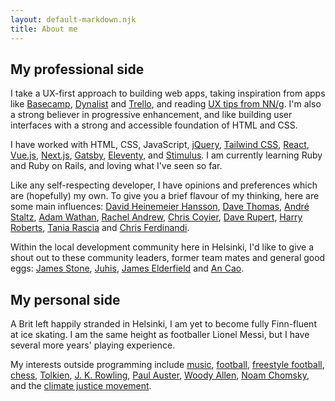 ```yaml
---
layout: default-markdown.njk
title: About me
---
```


## My professional side

I take a UX-first approach to building web apps, taking inspiration from apps like [Basecamp](https://basecamp.com/), [Dynalist](https://dynalist.io) and [Trello](https://trello.com), and reading [UX tips from NN/g](https://www.nngroup.com/). I'm also a strong believer in progressive enhancement, and like building user interfaces with a strong and accessible foundation of HTML and CSS.

I have worked with HTML, CSS, JavaScript, [jQuery](https://jquery.com/), [Tailwind CSS](https://tailwindcss.com/), [React](https://reactjs.org/), [Vue.js](https://vuejs.org/index.html), [Next.js](https://nextjs.org/), [Gatsby](https://www.gatsbyjs.com/), [Eleventy](https://www.11ty.dev/), and [Stimulus](https://stimulus.hotwire.dev/). I am currently learning Ruby and Ruby on Rails, and loving what I've seen so far.

Like any self-respecting developer, I have opinions and preferences which are (hopefully) my own. To give you a brief flavour of my thinking, here are some main influences: [David Heinemeier Hansson](https://dhh.dk/), [Dave Thomas](https://pragdave.me/), [André Staltz](https://staltz.com/), [Adam Wathan](https://adamwathan.me/), [Rachel Andrew](https://rachelandrew.co.uk/), [Chris Coyier](https://chriscoyier.net/), [Dave Rupert](https://daverupert.com/), [Harry Roberts](https://csswizardry.com/), [Tania Rascia](https://www.taniarascia.com/) and [Chris Ferdinandi](https://gomakethings.com/about/).

Within the local development community here in Helsinki, I'd like to give a shout out to these community leaders, former team mates and general good eggs: [James Stone](http://www.jamesstone.com/), [Juhis](https://hamatti.org/), [James Elderfield](https://www.linkedin.com/in/elderfd/) and [An Cao](https://ancaois.me/).

## My personal side

A Brit left happily stranded in Helsinki, I am yet to become fully Finn-fluent at ice skating. I am the same height as footballer Lionel Messi, but I have several more years' playing experience.

My interests outside programming include [music](https://www.youtube.com/watch?v=VF2UlLKoBR8), [football](https://www.youtube.com/watch?v=IicmCu47pMo), [freestyle football](https://www.youtube.com/watch?v=C9RufAmD3gQ), [chess](https://lichess.org/), [Tolkien](https://youtu.be/nkCZAPw81qs?t=55), [J. K. Rowling](https://www.youtube.com/watch?v=E8xs-hxsFHg), [Paul Auster](https://www.youtube.com/watch?v=U4I0h0kNH4M), [Woody Allen](https://www.youtube.com/watch?v=xmnLRVWgnXU), [Noam Chomsky](https://www.youtube.com/watch?v=GjENnyQupow), and the [climate justice movement](https://www.youtube.com/watch?v=visMsTZHNDo).
